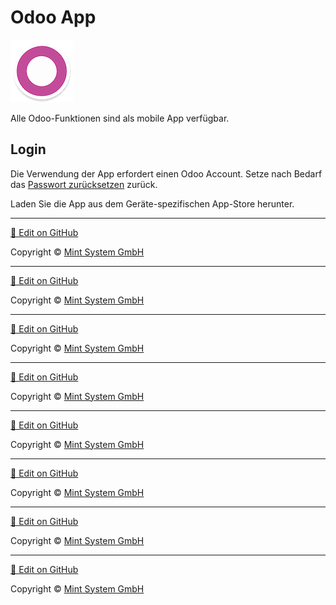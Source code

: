 # Odoo App

![](././././././././icons_odoo_app.png)

Alle Odoo-Funktionen sind als mobile App verfügbar.

## Login

Die Verwendung der App erfordert einen Odoo Account. Setze nach Bedarf das [Passwort zurücksetzen](////////einstellungen.html.html.html.html.html.html.html.html#passwort-zurucksetzen) zurück.

Laden Sie die App aus dem Geräte-spezifischen App-Store herunter.

<hr>

[📝 Edit on GitHub](///////https://github.com/mint-system/odoo-handbuch/blob/master/odoo-app.html.html.html.html.html.html.html)

<footer>Copyright © <a href="https://www.mint-system.ch/">Mint System GmbH</a></footer>

<hr>

[📝 Edit on GitHub](//////https://github.com/mint-system/odoo-handbuch/blob/master/odoo-app.html.html.html.html.html.html)

<footer>Copyright © <a href="https://www.mint-system.ch/">Mint System GmbH</a></footer>

<hr>

[📝 Edit on GitHub](/////https://github.com/mint-system/odoo-handbuch/blob/master/odoo-app.html.html.html.html.html)

<footer>Copyright © <a href="https://www.mint-system.ch/">Mint System GmbH</a></footer>

<hr>

[📝 Edit on GitHub](////https://github.com/mint-system/odoo-handbuch/blob/master/odoo-app.html.html.html.html)

<footer>Copyright © <a href="https://www.mint-system.ch/">Mint System GmbH</a></footer>

<hr>

[📝 Edit on GitHub](///https://github.com/mint-system/odoo-handbuch/blob/master/odoo-app.html.html.html)

<footer>Copyright © <a href="https://www.mint-system.ch/">Mint System GmbH</a></footer>

<hr>

[📝 Edit on GitHub](//https://github.com/mint-system/odoo-handbuch/blob/master/odoo-app.html.html)

<footer>Copyright © <a href="https://www.mint-system.ch/">Mint System GmbH</a></footer>

<hr>

[📝 Edit on GitHub](/https://github.com/mint-system/odoo-handbuch/blob/master/odoo-app.html)

<footer>Copyright © <a href="https://www.mint-system.ch/">Mint System GmbH</a></footer>

<hr>

[📝 Edit on GitHub](https://github.com/Mint-System/Odoo-Handbuch/blob/master/odoo-app.md)

<footer>Copyright © <a href="https://www.mint-system.ch/">Mint System GmbH</a></footer>
